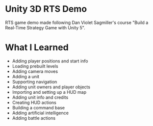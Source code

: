 # Unity 3D RTS Demo

RTS game demo made following Dan Violet Sagmiller's course "Build a Real-Time Strategy Game with Unity 5".

# What I Learned

* Adding player positions and start info
* Loading prebuilt levels
* Adding camera moves
* Adding a unit
* Supporting navigation
* Adding unit owners and player objects
* Importing and setting up a HUD map
* Adding unit info and credits
* Creating HUD actions
* Building a command base
* Adding artificial intelligence
* Adding battle actions
